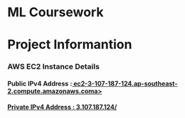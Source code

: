 ﻿# ML Coursework

<h1>Project Informantion</h1>
<h3>AWS EC2 Instance Details</h3>

<h4>Public IPv4 Address :<a href=""> ec2-3-107-187-124.ap-southeast-2.compute.amazonaws.coma></h4>
<h4>Private IPv4 Address :<a href=""> 3.107.187.124/</a></h4>



